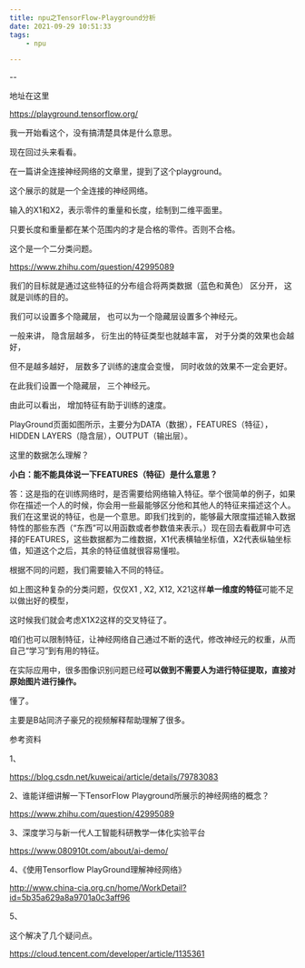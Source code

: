 ```yaml
---
title: npu之TensorFlow-Playground分析
date: 2021-09-29 10:51:33
tags:
	- npu

---
```


--

地址在这里

https://playground.tensorflow.org/

我一开始看这个，没有搞清楚具体是什么意思。

现在回过头来看看。

在一篇讲全连接神经网络的文章里，提到了这个playground。

这个展示的就是一个全连接的神经网络。

输入的X1和X2，表示零件的重量和长度，绘制到二维平面里。

只要长度和重量都在某个范围内的才是合格的零件。否则不合格。

这个是一个二分类问题。



https://www.zhihu.com/question/42995089



我们的目标就是通过这些特征的分布组合将两类数据（蓝色和黄色） 区分开， 这就是训练的目的。



我们可以设置多个隐藏层， 也可以为一个隐藏层设置多个神经元。

 一般来讲， 隐含层越多， 衍生出的特征类型也就越丰富， 对于分类的效果也会越好，

 但不是越多越好， 层数多了训练的速度会变慢， 同时收敛的效果不一定会更好。

在此我们设置一个隐藏层， 三个神经元。



由此可以看出， 增加特征有助于训练的速度。



PlayGround页面如图所示，主要分为DATA（数据），FEATURES（特征），HIDDEN LAYERS（隐含层），OUTPUT（输出层）。

这里的数据怎么理解？



**小白：能不能具体说一下FEATURES（特征）是什么意思？**

答：这是指的在训练网络时，是否需要给网络输入特征。举个很简单的例子，如果你在描述一个人的时候，你会用一些最能够区分他和其他人的特征来描述这个人。我们在这里说的特征，也是一个意思。即我们找到的，能够最大限度描述输入数据特性的那些东西（“东西”可以用函数或者参数值来表示。）现在回去看截屏中可选择的FEATURES，这些数据都为二维数据，X1代表横轴坐标值，X2代表纵轴坐标值，知道这个之后，其余的特征值就很容易懂啦。

根据不同的问题，我们需要输入不同的特征。

如上图这种复杂的分类问题，仅仅X1 , X2, X12, X21这样**单一维度的特征**可能不足以做出好的模型，

这时候我们就会考虑X1X2这样的交叉特征了。

咱们也可以限制特征，让神经网络自己通过不断的迭代，修改神经元的权重，从而自己“学习”到有用的特征。

在实际应用中，很多图像识别问题已经**可以做到不需要人为进行特征提取，直接对原始图片进行操作。**



懂了。

主要是B站同济子豪兄的视频解释帮助理解了很多。



参考资料

1、

https://blog.csdn.net/kuweicai/article/details/79783083

2、谁能详细讲解一下TensorFlow Playground所展示的神经网络的概念？

https://www.zhihu.com/question/42995089

3、深度学习与新一代人工智能科研教学一体化实验平台

https://www.080910t.com/about/ai-demo/

4、《使用Tensorflow PlayGround理解神经网络》

http://www.china-cia.org.cn/home/WorkDetail?id=5b35a629a8a9701a0c3aff96

5、

这个解决了几个疑问点。

https://cloud.tencent.com/developer/article/1135361